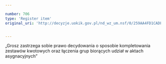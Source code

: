 ```yaml
---

number: 706
type: 'Register item'
original_uri: 'http://decyzje.uokik.gov.pl/nd_wz_um.nsf/0/259AA4FD1CADF723C12572DD0032966E?OpenDocument'


---
```


„Grosz zastrzega sobie prawo decydowania o sposobie kompletowania zestawów kwotowych oraz łączenia grup biorących udział w aktach asygnacyjnych”
